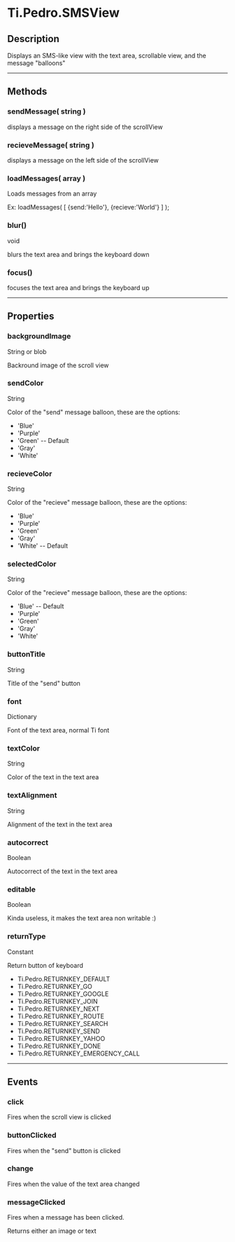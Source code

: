 # Ti.Pedro.SMSView

## Description

Displays an SMS-like view with the text area, scrollable view, and the message "balloons"

----
## Methods

### sendMessage( string )

displays a message on the right side of the scrollView
### recieveMessage( string )

displays a message on the left side of the scrollView

### loadMessages( array )

Loads messages from an array

Ex: loadMessages(
		[
			{send:'Hello'},
			{recieve:'World'}
		]
	);

### blur()
void

blurs the text area and brings the keyboard down

### focus()

focuses the text area and brings the keyboard up

----
## Properties

### backgroundImage
String or blob

Backround image of the scroll view

### sendColor
String

Color of the "send" message balloon, these are the options:

- 'Blue'
- 'Purple'
- 'Green' -- Default
- 'Gray'
- 'White'

### recieveColor

String

Color of the "recieve" message balloon, these are the options:

- 'Blue'
- 'Purple'
- 'Green'
- 'Gray'
- 'White' -- Default

### selectedColor

String

Color of the "recieve" message balloon, these are the options:

- 'Blue' -- Default
- 'Purple'
- 'Green'
- 'Gray'
- 'White'

### buttonTitle

String

Title of the "send" button

### font

Dictionary

Font of the text area, normal Ti font

### textColor

String

Color of the text in the text area

### textAlignment

String

Alignment of the text in the text area

### autocorrect

Boolean

Autocorrect of the text in the text area

### editable

Boolean

Kinda useless, it makes the text area non writable :)

### returnType

Constant

Return button of keyboard

- Ti.Pedro.RETURNKEY_DEFAULT
- Ti.Pedro.RETURNKEY_GO
- Ti.Pedro.RETURNKEY_GOOGLE
- Ti.Pedro.RETURNKEY_JOIN
- Ti.Pedro.RETURNKEY_NEXT
- Ti.Pedro.RETURNKEY_ROUTE
- Ti.Pedro.RETURNKEY_SEARCH
- Ti.Pedro.RETURNKEY_SEND
- Ti.Pedro.RETURNKEY_YAHOO
- Ti.Pedro.RETURNKEY_DONE
- Ti.Pedro.RETURNKEY_EMERGENCY_CALL

----
## Events

### click

Fires when the scroll view is clicked

### buttonClicked

Fires when the "send" button is clicked

### change

Fires when the value of the text area changed

### messageClicked

Fires when a message has been clicked.

Returns either an image or text






